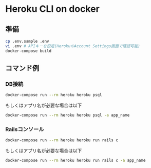 # Heroku CLI on docker

## 準備
```sh
cp .env.sample .env
vi .env # APIキーを設定(HerokuのAccount Settings画面で確認可能)
docker-compose build
```

## コマンド例
### DB接続
```sh
docker-compose run --rm heroku heroku psql
```
もしくはアプリ名が必要な場合は以下
```sh
docker-compose run --rm heroku heroku psql -a app_name
```

### Railsコンソール
```sh
docker-compose run --rm heroku heroku run rails c
```
もしくはアプリ名が必要な場合は以下
```sh
docker-compose run --rm heroku heroku run rails c -a app_name
```
